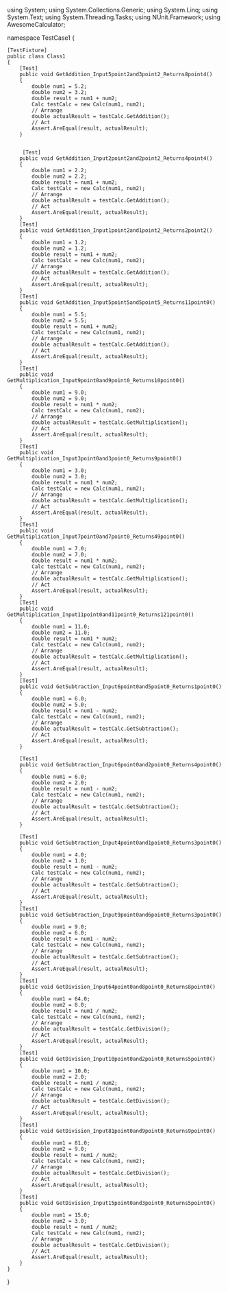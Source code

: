 using System;
using System.Collections.Generic;
using System.Linq;
using System.Text;
using System.Threading.Tasks;
using NUnit.Framework;
using AwesomeCalculator;

namespace TestCase1
{

    [TestFixture]
    public class Class1
    {
        [Test]
        public void GetAddition_Input5point2and3point2_Returns8point4()
        {
            double num1 = 5.2;
            double num2 = 3.2;
            double result = num1 + num2;
            Calc testCalc = new Calc(num1, num2);
            // Arrange
            double actualResult = testCalc.GetAddition();
            // Act
            Assert.AreEqual(result, actualResult);
        }

        
         [Test]
        public void GetAddition_Input2point2and2point2_Returns4point4()
        {
            double num1 = 2.2;
            double num2 = 2.2;
            double result = num1 + num2;
            Calc testCalc = new Calc(num1, num2);
            // Arrange
            double actualResult = testCalc.GetAddition();
            // Act
            Assert.AreEqual(result, actualResult);
        }
        [Test]
        public void GetAddition_Input1point2and1point2_Returns2point2()
        {
            double num1 = 1.2;
            double num2 = 1.2;
            double result = num1 + num2;
            Calc testCalc = new Calc(num1, num2);
            // Arrange
            double actualResult = testCalc.GetAddition();
            // Act
            Assert.AreEqual(result, actualResult);
        }
        [Test]
        public void GetAddition_Input5point5and5point5_Returns11point0()
        {
            double num1 = 5.5;
            double num2 = 5.5;
            double result = num1 + num2;
            Calc testCalc = new Calc(num1, num2);
            // Arrange
            double actualResult = testCalc.GetAddition();
            // Act
            Assert.AreEqual(result, actualResult);
        }
        [Test]
        public void GetMultiplication_Input9point0and9point0_Returns10point0()
        {
            double num1 = 9.0;
            double num2 = 9.0;
            double result = num1 * num2;
            Calc testCalc = new Calc(num1, num2);
            // Arrange
            double actualResult = testCalc.GetMultiplication();
            // Act
            Assert.AreEqual(result, actualResult);
        }
        [Test]
        public void GetMultiplication_Input3point0and3point0_Returns9point0()
        {
            double num1 = 3.0;
            double num2 = 3.0;
            double result = num1 * num2;
            Calc testCalc = new Calc(num1, num2);
            // Arrange
            double actualResult = testCalc.GetMultiplication();
            // Act
            Assert.AreEqual(result, actualResult);
        }
        [Test]
        public void GetMultiplication_Input7point0and7point0_Returns49point0()
        {
            double num1 = 7.0;
            double num2 = 7.0;
            double result = num1 * num2;
            Calc testCalc = new Calc(num1, num2);
            // Arrange
            double actualResult = testCalc.GetMultiplication();
            // Act
            Assert.AreEqual(result, actualResult);
        }
        [Test]
        public void GetMultiplication_Input11point0and11point0_Returns121point0()
        {
            double num1 = 11.0;
            double num2 = 11.0;
            double result = num1 * num2;
            Calc testCalc = new Calc(num1, num2);
            // Arrange
            double actualResult = testCalc.GetMultiplication();
            // Act
            Assert.AreEqual(result, actualResult);
        }
        [Test]
        public void GetSubtraction_Input6point0and5point0_Returns1point0()
        {
            double num1 = 6.0;
            double num2 = 5.0;
            double result = num1 - num2;
            Calc testCalc = new Calc(num1, num2);
            // Arrange
            double actualResult = testCalc.GetSubtraction();
            // Act
            Assert.AreEqual(result, actualResult);
        }

        [Test]
        public void GetSubtraction_Input6point0and2point0_Returns4point0()
        {
            double num1 = 6.0;
            double num2 = 2.0;
            double result = num1 - num2;
            Calc testCalc = new Calc(num1, num2);
            // Arrange
            double actualResult = testCalc.GetSubtraction();
            // Act
            Assert.AreEqual(result, actualResult);
        }

        [Test]
        public void GetSubtraction_Input4point0and1point0_Returns3point0()
        {
            double num1 = 4.0;
            double num2 = 1.0;
            double result = num1 - num2;
            Calc testCalc = new Calc(num1, num2);
            // Arrange
            double actualResult = testCalc.GetSubtraction();
            // Act
            Assert.AreEqual(result, actualResult);
        }
        [Test]
        public void GetSubtraction_Input9point0and6point0_Returns3point0()
        {
            double num1 = 9.0;
            double num2 = 6.0;
            double result = num1 - num2;
            Calc testCalc = new Calc(num1, num2);
            // Arrange
            double actualResult = testCalc.GetSubtraction();
            // Act
            Assert.AreEqual(result, actualResult);
        }
        [Test]
        public void GetDivision_Input64point0and8point0_Returns8point0()
        {
            double num1 = 64.0;
            double num2 = 8.0;
            double result = num1 / num2;
            Calc testCalc = new Calc(num1, num2);
            // Arrange
            double actualResult = testCalc.GetDivision();
            // Act
            Assert.AreEqual(result, actualResult);
        }
        [Test]
        public void GetDivision_Input10point0and2point0_Returns5point0()
        {
            double num1 = 10.0;
            double num2 = 2.0;
            double result = num1 / num2;
            Calc testCalc = new Calc(num1, num2);
            // Arrange
            double actualResult = testCalc.GetDivision();
            // Act
            Assert.AreEqual(result, actualResult);
        }
        [Test]
        public void GetDivision_Input81point0and9point0_Returns9point0()
        {
            double num1 = 81.0;
            double num2 = 9.0;
            double result = num1 / num2;
            Calc testCalc = new Calc(num1, num2);
            // Arrange
            double actualResult = testCalc.GetDivision();
            // Act
            Assert.AreEqual(result, actualResult);
        }
        [Test]
        public void GetDivision_Input15point0and3point0_Returns5point0()
        {
            double num1 = 15.0;
            double num2 = 3.0;
            double result = num1 / num2;
            Calc testCalc = new Calc(num1, num2);
            // Arrange
            double actualResult = testCalc.GetDivision();
            // Act
            Assert.AreEqual(result, actualResult);
        }
    }
}








